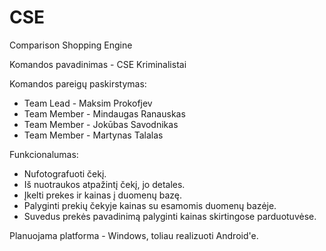 # CSE
Comparison Shopping Engine

Komandos pavadinimas - CSE Kriminalistai

Komandos pareigų paskirstymas:
<ul>
  <li>Team Lead - Maksim Prokofjev</li>
  <li>Team Member - Mindaugas Ranauskas</li>
  <li>Team Member - Jokūbas Savodnikas</li>
  <li>Team Member - Martynas Talalas</li>
</ul>

Funkcionalumas:
<ul>
  <li>Nufotografuoti čekį.</li>
  <li>Iš nuotraukos atpažintį čekį, jo detales.</li>
  <li>Įkelti prekes ir kainas į duomenų bazę.</li>
  <li>Palyginti prekių čekyje kainas su esamomis duomenų bazėje.</li>
  <li>Suvedus prekės pavadinimą palyginti kainas skirtingose parduotuvėse.</li>
</ul>

Planuojama platforma - Windows, toliau realizuoti Android'e.
